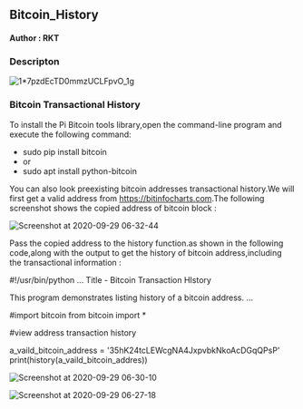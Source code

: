 <h2>Bitcoin_History</h2>

<h4>Author : RKT</h4>

### Descripton ###


![1*7pzdEcTD0mmzUCLFpvO_1g](https://user-images.githubusercontent.com/69615463/94502612-3407c480-0222-11eb-8ccc-0775d24ae630.gif)


### Bitcoin Transactional History ###

To install the Pi Bitcoin tools library,open the command-line program and execute the following command:

<ul>
<li>sudo pip install bitcoin</li>
<li>or</li>
<li>sudo apt install python-bitcoin</li>
</ul>

You can also look preexisting bitcoin addresses transactional history.We will first get a valid address from <a href = "https://bitinfocharts.com/top-100-richest-bitcoin-addresses.html">https://bitinfocharts.com</a>.The following screenshot shows the copied address of bitcoin block :

![Screenshot at 2020-09-29 06-32-44](https://user-images.githubusercontent.com/69615463/94502247-5d742080-0221-11eb-882b-228fa057a605.png)

Pass the copied address to the history function.as shown in the following code,along with the output to get the history of bitcoin address,including the transactional information :

#!/usr/bin/python
...
Title - Bitcoin Transaction HIstory

This program demonstrates listing history of a bitcoin address.
...

#import bitcoin
from bitcoin import *

#view address transaction history

a_vaild_bitcoin_address = '35hK24tcLEWcgNA4JxpvbkNkoAcDGqQPsP'
<br>
print(history(a_vaild_bitcoin_addres))

![Screenshot at 2020-09-29 06-30-10](https://user-images.githubusercontent.com/69615463/94502335-85638400-0221-11eb-8242-17db4c98ee22.png)

![Screenshot at 2020-09-29 06-27-18](https://user-images.githubusercontent.com/69615463/94502381-a035f880-0221-11eb-8a84-d225a41e48df.png)


